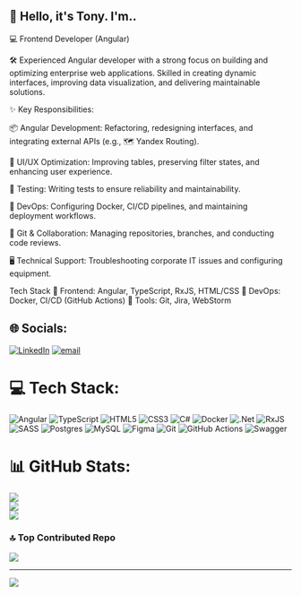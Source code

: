 ##  👋 Hello, it's Tony. I'm..

💻 Frontend Developer (Angular)

🛠️ Experienced Angular developer with a strong focus on building and optimizing enterprise web applications. 
    Skilled in creating dynamic interfaces, improving data visualization, and delivering maintainable solutions.

✨ Key Responsibilities:

📦 Angular Development: Refactoring, redesigning interfaces, and integrating external APIs (e.g., 🗺️ Yandex Routing).

🎨 UI/UX Optimization: Improving tables, preserving filter states, and enhancing user experience.

🧪 Testing: Writing tests to ensure reliability and maintainability.

🐳 DevOps: Configuring Docker, CI/CD pipelines, and maintaining deployment workflows.

🌿 Git & Collaboration: Managing repositories, branches, and conducting code reviews.

🖥️ Technical Support: Troubleshooting corporate IT issues and configuring equipment.

Tech Stack
🔹 Frontend: Angular, TypeScript, RxJS, HTML/CSS
🔹 DevOps: Docker, CI/CD (GitHub Actions)
🔹 Tools: Git, Jira, WebStorm


## 🌐 Socials:
[![LinkedIn](https://img.shields.io/badge/LinkedIn-%230077B5.svg?logo=linkedin&logoColor=white)](https://linkedin.com/in/https://www.linkedin.com/in/default-tony/) [![email](https://img.shields.io/badge/Email-D14836?logo=gmail&logoColor=white)](mailto:defaultworking@gmail.com) 

# 💻 Tech Stack:
![Angular](https://img.shields.io/badge/angular-%23DD0031.svg?style=for-the-badge&logo=angular&logoColor=white) ![TypeScript](https://img.shields.io/badge/typescript-%23007ACC.svg?style=for-the-badge&logo=typescript&logoColor=white) ![HTML5](https://img.shields.io/badge/html5-%23E34F26.svg?style=for-the-badge&logo=html5&logoColor=white) ![CSS3](https://img.shields.io/badge/css3-%231572B6.svg?style=for-the-badge&logo=css3&logoColor=white) ![C#](https://img.shields.io/badge/c%23-%23239120.svg?style=for-the-badge&logo=csharp&logoColor=white) ![Docker](https://img.shields.io/badge/docker-%230db7ed.svg?style=for-the-badge&logo=docker&logoColor=white) ![.Net](https://img.shields.io/badge/.NET-5C2D91?style=for-the-badge&logo=.net&logoColor=white) ![RxJS](https://img.shields.io/badge/rxjs-%23B7178C.svg?style=for-the-badge&logo=reactivex&logoColor=white) ![SASS](https://img.shields.io/badge/SASS-hotpink.svg?style=for-the-badge&logo=SASS&logoColor=white) ![Postgres](https://img.shields.io/badge/postgres-%23316192.svg?style=for-the-badge&logo=postgresql&logoColor=white) ![MySQL](https://img.shields.io/badge/mysql-4479A1.svg?style=for-the-badge&logo=mysql&logoColor=white) ![Figma](https://img.shields.io/badge/figma-%23F24E1E.svg?style=for-the-badge&logo=figma&logoColor=white) ![Git](https://img.shields.io/badge/git-%23F05033.svg?style=for-the-badge&logo=git&logoColor=white) ![GitHub Actions](https://img.shields.io/badge/github%20actions-%232671E5.svg?style=for-the-badge&logo=githubactions&logoColor=white) ![Swagger](https://img.shields.io/badge/-Swagger-%23Clojure?style=for-the-badge&logo=swagger&logoColor=white)
# 📊 GitHub Stats:
![](https://github-readme-stats.vercel.app/api?username=Defau1&theme=dracula&hide_border=false&include_all_commits=false&count_private=false)<br/>
![](https://nirzak-streak-stats.vercel.app/?user=Defau1&theme=dracula&hide_border=false)<br/>
![](https://github-readme-stats.vercel.app/api/top-langs/?username=Defau1&theme=dracula&hide_border=false&include_all_commits=false&count_private=false&layout=compact)

### 🔝 Top Contributed Repo
![](https://github-contributor-stats.vercel.app/api?username=Defau1&limit=5&theme=dark&combine_all_yearly_contributions=true)

---
[![](https://visitcount.itsvg.in/api?id=Defau1&icon=6&color=12)](https://visitcount.itsvg.in)
